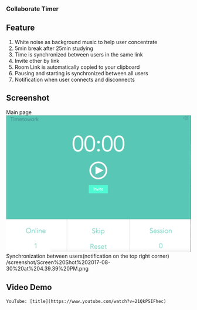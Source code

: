 ### Collaborate Timer

## Feature
  1. White noise as background music to help user concentrate 
  2. 5min break after 25min studying
  3. Time is synchronized between users in the same link
  4. Invite other by link
  5. Room Link is automatically copied to your clipboard
  6. Pausing and starting is synchronized between all users
  7. Notification when user connects and disconnects
## Screenshot
  Main page
  ![Alt text](/screenshot/Screen%20Shot%202017-08-30%20at%204.38.41%20PM.png?raw=true "Optional Title")
  Synchronization between users(notification on the top right corner)
  /screenshot/Screen%20Shot%202017-08-30%20at%204.39.39%20PM.png
## Video Demo
    YouTube: [title](https://www.youtube.com/watch?v=21QkPSIFhec)
  

  

 
